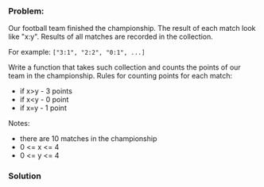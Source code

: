 ### Problem:
<p>Our football team finished the championship.
The result of each match look like &quot;x:y&quot;. Results of all matches are recorded in the collection.</p>
<p>For example:
<code>[&quot;3:1&quot;, &quot;2:2&quot;, &quot;0:1&quot;, ...]</code></p>
<p>Write a function that takes such collection and counts the points of our team in the championship.
Rules for counting points for each match:</p>
<ul>
<li>if x&gt;y - 3 points</li>
<li>if x&lt;y - 0 point</li>
<li>if x=y - 1 point</li>
</ul>
<p>Notes:</p>
<ul>
<li>there are 10 matches in the championship</li>
<li>0 &lt;= x &lt;= 4</li>
<li>0 &lt;= y &lt;= 4</li>
</ul>

### Solution